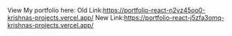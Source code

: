View My portfolio here:
Old Link:https://portfolio-react-n2vz45oo0-krishnas-projects.vercel.app/
New Link:https://portfolio-react-j5zfa3omq-krishnas-projects.vercel.app/
